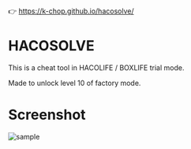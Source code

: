 👉 https://k-chop.github.io/hacosolve/

# HACOSOLVE

This is a cheat tool in HACOLIFE / BOXLIFE trial mode.

Made to unlock level 10 of factory mode.

# Screenshot

![sample](https://raw.githubusercontent.com/whelmaze/hacosolve/main/images/screenshot.png)
